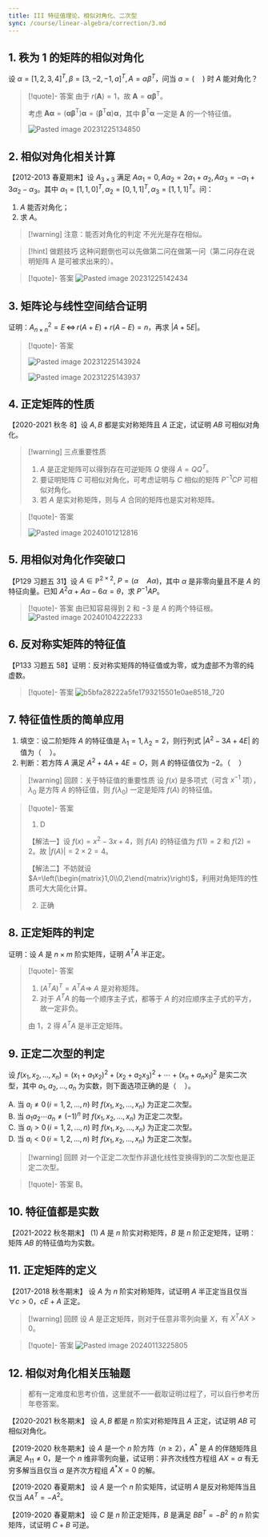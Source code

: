 ```yaml
---
title: III 特征值理论、相似对角化、二次型
sync: /course/linear-algebra/correction/3.md
---
```


## 1. 秩为 1 的矩阵的相似对角化

设 $\alpha = [1,2,3,4]^T,\,\beta = [3,-2,-1,a]^T,\,A=\alpha\beta^T$，问当 $a=(\quad)$ 时 $A$ 能对角化？

> [!quote]- 答案
> 由于 $r(\textbf{A})=1$，故 $\textbf{A} = \textbf{α} \textbf{β}^\text{T}$。
>
> 考虑 $\textbf{A} \textbf{α} = (\textbf{α} \textbf{β}^\text{T}) \textbf{α} = (\textbf{β}^\text{T} \textbf{α}) \textbf{α}$，其中 $\textbf{β}^\text{T} \textbf{α}$ 一定是 $\textbf{A}$ 的一个特征值。
>
> ![Pasted image 20231225134850](https://static.memset0.cn/img/v6/2024/02/08/d6dEJsdg.png)

<!--https://classroom.zju.edu.cn/livingroom?course_id=56584&sub_id=1036867&tenant_code=112 1:30:00前后的例 8、例 9 可以再看看。-->

## 2. 相似对角化相关计算

【2012-2013 春夏期末】设 $A_{3\times 3}$ 满足 $A \alpha_1=0,\,A \alpha_2 = 2 \alpha_1+\alpha_2,\,A \alpha_3 = -\alpha_1 + 3 \alpha_2 - \alpha_3$。其中 $\alpha_1=[1,1,0]^T,\,\alpha_2=[0,1,1]^T,\,\alpha_3=[1,1,1]^T$。问：

1.  $A$ 能否对角化；
2.  求 $A$。

> [!warning] 注意：能否对角化的判定
> 不光光是存在相似。

> [!hint] 做题技巧
> 这种问题倒也可以先做第二问在做第一问（第二问存在说明矩阵 A 是可被求出来的）。

> [!quote]- 答案
> ![Pasted image 20231225142434](https://static.memset0.cn/img/v6/2024/02/08/ezVTRA6k.png)

## 3. 矩阵论与线性空间结合证明

证明：$A_{n\times n}^2 = E \,\Leftrightarrow\, r(A+E) + r(A-E)=n$，再求 $|A+5E|$。

> [!quote]- 答案
>
> ![Pasted image 20231225143924](https://static.memset0.cn/img/v6/2024/02/08/TKHGwWbD.png)
>
> ![Pasted image 20231225143937](https://static.memset0.cn/img/v6/2024/02/08/Vc2QC5te.png)

## 4. 正定矩阵的性质

【2020-2021 秋冬 8】设 $A,B$ 都是实对称矩阵且 $A$ 正定，试证明 $AB$ 可相似对角化。

> [!warning] 三点重要性质
>
> 1.  $A$ 是正定矩阵可以得到存在可逆矩阵 $Q$ 使得 $A=Q Q^T$。
> 2.  要证明矩阵 $C$ 可相似对角化，可考虑证明与 $C$ 相似的矩阵 $P^{-1}CP$ 可相似对角化。
> 3.  若 $A$ 是实对称矩阵，则与 $A$ 合同的矩阵也是实对称矩阵。

> [!quote]- 答案
>
> ![Pasted image 20240101212816](https://static.memset0.cn/img/v6/2024/02/08/KcDbvsa7.png)

## 5. 用相似对角化作突破口

【P129 习题五 31】设 $A \in \mathbb P^{2 \times 2},\ P = (\alpha \quad A\alpha)$，其中 $\alpha$ 是非零向量且不是 $A$ 的特征向量。已知 $A^2 \alpha +A \alpha - 6 \alpha = \theta$，求 $P^{-1} A P$。

> [!quote]- 答案
> 由已知容易得到 $2$ 和 $-3$ 是 $A$ 的两个特征根。
> ![Pasted image 20240104222233](https://static.memset0.cn/img/v6/2024/02/08/OxJauhQX.png)

## 6. 反对称实矩阵的特征值

【P133 习题五 58】证明：反对称实矩阵的特征值或为零，或为虚部不为零的纯虚数。

> [!quote]- 答案
> ![b5bfa28222a5fe1793215501e0ae8518_720](https://static.memset0.cn/img/v6/2024/02/08/L9t3HQob.png)

## 7. 特征值性质的简单应用

1. 填空：设二阶矩阵 $A$ 的特征值是 $\lambda_1=1,\lambda_2=2$，则行列式 $|A^2-3A+4E|$ 的值为（$\quad$）。
2. 判断：若方阵 $A$ 满足 $A^2+4A+4E=O$，则 $A$ 的特征值仅为 $-2$。（$\quad$）

> [!warning] 回顾：关于特征值的重要性质
> 设 $f(x)$ 是多项式（可含 $x^{-1}$ 项），$\lambda_0$ 是方阵 $A$ 的特征值，则 $f(\lambda_0)$ 一定是矩阵 $f(A)$ 的特征值。

> [!quote]- 答案
>
> 1.  D
>
> 【解法一】设 $f(x)=x^2-3x+4$，则 $f(A)$ 的特征值为 $f(1)=2$ 和 $f(2)=2$。故 $|f(A)| = 2 \times 2 = 4$。
>
> 【解法二】不妨就设 $A=\left(\begin{matrix}1,0\\0,2\end{matrix}\right)$，利用对角矩阵的性质可大大简化计算。
>
> 2.  正确

## 8. 正定矩阵的判定

证明：设 $A$ 是 $n\times m$ 阶实矩阵，证明 $A^T A$ 半正定。

> [!quote]- 答案
>
> 1.  $(A^T A)^T = A^T A \Rightarrow$ $A$ 是对称矩阵。
> 2.  对于 $A^T A$ 的每一个顺序主子式，都等于 $A$ 的对应顺序主子式的平方，故一定非负。
>
> 由 1，2 得 $A^T A$ 是半正定矩阵。

## 9. 正定二次型的判定

设 $f(x_1,x_2,\dots,x_n) = (x_1+a_1x_2)^2 + (x_2+a_2x_3)^2 + \cdots + (x_n+a_nx_1)^2$ 是实二次型，其中 $a_1,a_2,\dots,a_n$ 为实数，则下面选项正确的是（$\quad$）。

A. 当 $a_i\neq 0\,(i=1,2,\dots,n)$ 时 $f(x_1,x_2,\dots,x_n)$ 为正定二次型。  
B. 当 $a_1 a_2 \cdots a_n \neq (-1)^n$ 时 $f(x_1,x_2,\dots,x_n)$ 为正定二次型。  
C. 当 $a_i>0\,(i=1,2,\dots,n)$ 时 $f(x_1,x_2,\dots,x_n)$ 为正定二次型。  
D. 当 $a_i<0\, (i=1,2,\dots,n)$ 时 $f(x_1,x_2,\dots,x_n)$ 为正定二次型。

> [!warning] 回顾
> 对一个正定二次型作非退化线性变换得到的二次型也是正定二次型。

> [!quote]- 答案
> B。

## 10. 特征值都是实数

【2021-2022 秋冬期末】 (1) $A$ 是 $n$ 阶实对称矩阵，$B$ 是 $n$ 阶正定矩阵，证明：矩阵 $AB$ 的特征值均为实数。

## 11. 正定矩阵的定义

【2017-2018 秋冬期末】 设 $A$ 为 $n$ 阶实对称矩阵，试证明 $A$ 半正定当且仅当 $\forall c > 0$，$cE+A$ 正定。

> [!warning] 回顾
> 设 $A$ 是正定矩阵，则对于任意非零列向量 $X$，有 $X^T A X>0$。

> [!quote]- 答案
> ![Pasted image 20240113225805](https://static.memset0.cn/img/v6/2024/02/08/UZRr71NM.png)

## 12. 相似对角化相关压轴题

> 都有一定难度和思考价值，这里就不一一截取证明过程了，可以自行参考历年卷答案。

【2020-2021 秋冬期末】 设 $A,B$ 都是 $n$ 阶实对称矩阵且 $A$ 正定，试证明 $AB$ 可相似对角化。

【2019-2020 秋冬期末】设 $A$ 是一个 $n$ 阶方阵（$n\ge 2$），$A^*$ 是 $A$ 的伴随矩阵且满足 $A_{11} \neq 0$，是一个 $n$ 维非零列向量，试证明：非齐次线性方程组 $AX=\alpha$ 有无穷多解当且仅当 $\alpha$ 是齐次方程组 $A^* X=0$ 的解。

【2019-2020 春夏期末】 设 $A$ 是一个 $n$ 阶实矩阵，试证明 $A$ 是反对称矩阵当且仅当 $AA^T=-A^2$。

【2019-2020 春夏期末】 设 $C$ 是 $n$ 阶正定矩阵，$B$ 是满足 $BB^T=-B^2$ 的 $n$ 阶实矩阵，试证明 $C+B$ 可逆。

<!--10. 不会做
![Pasted image 20240105195957](https://static.memset0.cn/img/v6/2024/02/08/cqjHWUXx.png) -->
